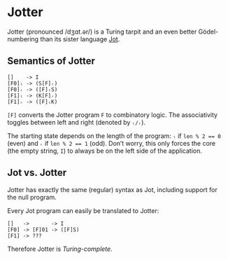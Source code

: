 # Jotter

Jotter (pronounced /dʒɑt.ər/) is a Turing tarpit and an even better
Gödel-numbering than its sister language
[Jot](https://esolangs.org/wiki/Jot).

## Semantics of Jotter

    []    -> I
    [F0]ₗ -> (S[F]ᵣ)
    [F0]ᵣ -> ([F]ₗS)
    [F1]ₗ -> (K[F]ᵣ)
    [F1]ᵣ -> ([F]ₗK)

`[F]` converts the Jotter program `F` to combinatory logic. The
associativity toggles between left and right (denoted by `ₗ/ᵣ`).

The starting state depends on the length of the program: `ₗ` if
`len % 2 == 0` (even) and `ᵣ` if `len % 2 == 1` (odd). Don’t worry, this
only forces the core (the empty string, `I`) to always be on the left
side of the application.

## Jot vs. Jotter

Jotter has exactly the same (regular) syntax as Jot, including support
for the null program.

Every Jot program can easily be translated to Jotter:

    []   ->       -> I
    [F0] -> [F]01 -> ([F]S)
    [F1] -> ???

Therefore Jotter is *Turing-complete*.
